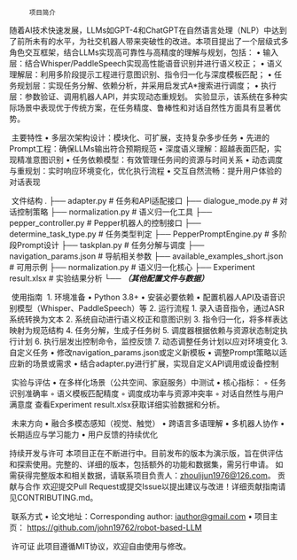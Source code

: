         ​ 项目简介
随着AI技术快速发展，LLMs如GPT-4和ChatGPT在自然语言处理（NLP）中达到了前所未有的水平，为社交机器人带来突破性的改进。本项目提出了一个层级式多角色交互框架，结合LLMs实现高可靠性与高精度的理解与规划，包括：
    • 输入层：结合Whisper/PaddleSpeech实现高性能语音识别并进行语义校正； 
    • 语义理解层：利用多阶段提示工程进行意图识别、指令归一化与深度模板匹配； 
    • 任务规划层：实现任务分解、依赖分析，并采用启发式A*搜索进行调度； 
    • 执行层：参数验证、调用机器人API，并实现动态重规划。 
实验显示，该系统在多种实际场景中表现优于传统方案，在任务精度、鲁棒性和对话自然性方面具有显著优势。

​ 主要特性
    • 多层次架构设计：模块化、可扩展，支持复杂多步任务 
    • 先进的Prompt工程：确保LLMs输出符合预期规范 
    • 深度语义理解：超越表面匹配，实现精准意图识别 
    • 任务依赖模型：有效管理任务间的资源与时间关系 
    • 动态调度与重规划：实时响应环境变化，优化执行流程 
    • 交互自然流畅：提升用户体验的对话表现 

​ 文件结构
.
├── adapter.py              # 任务和API适配接口
├── dialogue_mode.py        # 对话控制策略
├── normalization.py        # 语义归一化工具
├── pepper_controller.py    # Pepper机器人的控制接口
├── determine_task_type.py  # 任务类型判定
├── PepperPromptEngine.py   # 多阶段Prompt设计
├── taskplan.py             # 任务分解与调度
├── navigation_params.json  # 导航相关参数
├── available_examples_short.json  # 可用示例
├── normalization.py        # 语义归一化核心
├── Experiment result.xlsx  # 实验结果分析
└── ***（其他配置文件与数据）***

​ 使用指南
​ 1. 环境准备
    • Python 3.8+ 
    • 安装必要依赖
    • 配置机器人API及语音识别模型（Whisper、PaddleSpeech）等 
2. 运行流程
    1. 录入语音指令，通过ASR系统转换为文本 
    2. 系统自动进行语义校正和意图识别 
    3. 指令归一化，将多样表达映射为规范结构 
    4. 任务分解，生成子任务树 
    5. 调度器根据依赖与资源状态制定执行计划 
    6. 执行层发出控制命令，监控反馈 
    7. 动态调整任务计划以应对环境变化 
3. 自定义任务
    • 修改navigation_params.json或定义新模板 
    • 调整Prompt策略以适应新的场景或需求 
    • 结合adapter.py进行扩展，实现自定义API调用或设备控制 

​ 实验与评估
    • 在多样化场景（公共空间、家庭服务）中测试 
    • 核心指标： 
        ◦ 任务识别准确率 
        ◦ 语义模板匹配精度 
        ◦ 调度成功率与资源冲突率 
        ◦ 对话自然性与用户满意度 
查看Experiment result.xlsx获取详细实验数据和分析。

​ 未来方向
    • 融合多模态感知（视觉、触觉） 
    • 跨语言多语理解 
    • 多机器人协作 
    • 长期适应与学习能力 
    • 用户反馈的持续优化 

持续开发与许可
本项目正在不断进行中。目前发布的版本为演示版，旨在供评估和探索使用。完整的、详细的版本，包括额外的功能和数据集，需另行申请。
如需获得完整版本和相关数据，请联系项目负责人：zhoulijun1976@126.com。
​ 贡献与合作
欢迎提交Pull Request或提交Issue以提出建议与改进！详细贡献指南请见CONTRIBUTING.md。

​ 联系方式
    • 论文地址：Corresponding author: iauthor@gmail.com 
    • 项目主页： https://github.com/john19762/robot-based-LLM 

​ 许可证
此项目遵循MIT协议，欢迎自由使用与修改。